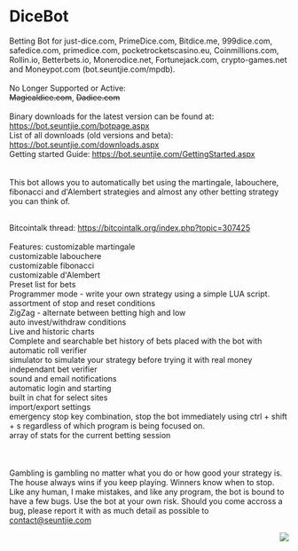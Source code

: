 DiceBot
=======

Betting Bot for just-dice.com, PrimeDice.com, Bitdice.me, 999dice.com, safedice.com, primedice.com, pocketrocketscasino.eu, Coinmillions.com, Rollin.io, Betterbets.io, Monerodice.net, Fortunejack.com, crypto-games.net and Moneypot.com (bot.seuntjie.com/mpdb). 
</br>
</br>
No Longer Supported or Active:</br>
<s>Magicaldice.com</s>, <s>Dadice.com</s>
<br/>
<br/>
Binary downloads for the latest version can be found at: https://bot.seuntjie.com/botpage.aspx<br/>
List of all downloads (old versions and beta): https://bot.seuntjie.com/downloads.aspx<br/>
Getting started Guide: https://bot.seuntjie.com/GettingStarted.aspx<br/>
<br/>
<br/>
This bot allows you to automatically bet using the martingale, labouchere, fibonacci and d'Alembert strategies and almost any other betting strategy you can think of.<br/><br/>

Bitcointalk thread: https://bitcointalk.org/index.php?topic=307425<br/>
<br/>
Features:
customizable martingale<br/>
customizable labouchere<br/>
customizable fibonacci<br/>
customizable d'Alembert<br/>
Preset list for bets<br/>
Programmer mode - write your own strategy using a simple LUA script.<br/>
assortment of stop and reset conditions<br/>
ZigZag - alternate between betting high and low<br/>
auto invest/withdraw conditions<br/>
Live and historic charts<br/>
Complete and searchable bet history of bets placed with the bot with automatic roll verifier<br/>
simulator to simulate your strategy before trying it with real money<br/>
independant bet verifier<br/>
sound and email notifications<br/>
automatic login and starting<br/>
built in chat for select sites<br/>
import/export settings<br/>
emergency stop key combination, stop the bot immediately using ctrl + shift + s regardless of which program is being focused on.<br/>
array of stats for the current betting session<br/>
<br/>
<br/>
<br/>
Gambling is gambling no matter what you do or how good your strategy is. The house always wins if you keep playing. Winners know when to stop.<br/>
Like any human, I make mistakes, and like any program, the bot is bound to have a few bugs. Use the bot at your own risk. Should you come accross a bug, please report it with as much detail as possible to contact@seuntjie.com

[<img align="right" src="http://i64.tinypic.com/106imc4.jpg">](https://twitter.com/SeuntjieDiceBot)
